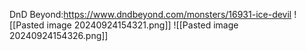 DnD Beyond:https://www.dndbeyond.com/monsters/16931-ice-devil
![[Pasted image 20240924154321.png]]
![[Pasted image 20240924154326.png]]